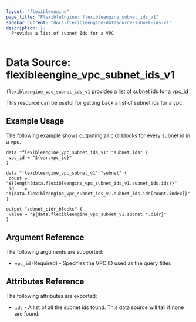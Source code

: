 ```yaml
---
layout: "flexibleengine"
page_title: "FlexibleEngine: flexibleengine_subnet_ids_v1"
sidebar_current: "docs-flexibleengine-datasource-subnet-ids-v1"
description: |-
  Provides a list of subnet Ids for a VPC
---
```


# Data Source: flexibleengine_vpc_subnet_ids_v1

`flexibleengine_vpc_subnet_ids_v1` provides a list of subnet ids for a vpc_id

This resource can be useful for getting back a list of subnet ids for a vpc.

## Example Usage

The following example shows outputing all cidr blocks for every subnet id in a vpc.

 ```hcl
data "flexibleengine_vpc_subnet_ids_v1" "subnet_ids" {
  vpc_id = "${var.vpc_id}" 
}

data "flexibleengine_vpc_subnet_v1" "subnet" {
  count = "${length(data.flexibleengine_vpc_subnet_ids_v1.subnet_ids.ids)}"
  id    = "${data.flexibleengine_vpc_subnet_ids_v1.subnet_ids.ids[count.index]}"
 }

output "subnet_cidr_blocks" {
  value = "${data.flexibleengine_vpc_subnet_v1.subnet.*.cidr}"
}
 ```

## Argument Reference

The following arguments are supported:

* `vpc_id` (Required) - Specifies the VPC ID used as the query filter.

## Attributes Reference

The following attributes are exported:

* `ids` - A list of all the subnet ids found. This data source will fail if none are found.